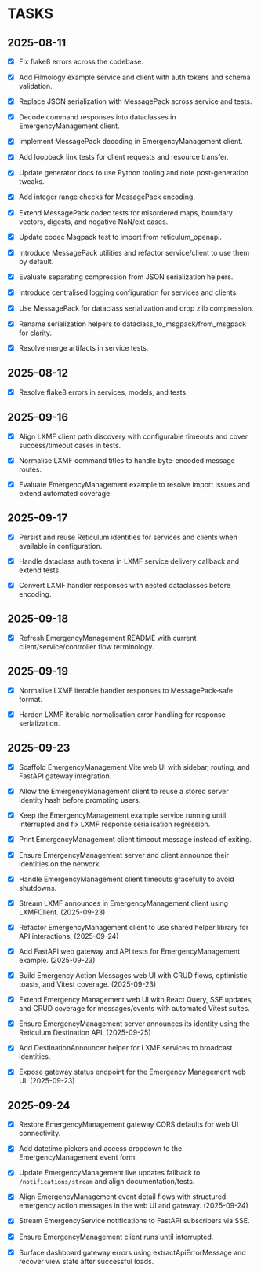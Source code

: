 # TASKS

## 2025-08-11
- [x] Fix flake8 errors across the codebase.
- [x] Add Filmology example service and client with auth tokens and schema validation.
- [x] Replace JSON serialization with MessagePack across service and tests.

- [x] Decode command responses into dataclasses in EmergencyManagement client.
- [x] Implement MessagePack decoding in EmergencyManagement client.
- [x] Add loopback link tests for client requests and resource transfer.
- [x] Update generator docs to use Python tooling and note post-generation tweaks.
- [x] Add integer range checks for MessagePack encoding.

- [x] Extend MessagePack codec tests for misordered maps, boundary vectors, digests, and negative NaN/ext cases.

- [x] Update codec Msgpack test to import from reticulum_openapi.
- [x] Introduce MessagePack utilities and refactor service/client to use them by default.
- [x] Evaluate separating compression from JSON serialization helpers.
- [x] Introduce centralised logging configuration for services and clients.

- [x] Use MessagePack for dataclass serialization and drop zlib compression.
- [x] Rename serialization helpers to dataclass_to_msgpack/from_msgpack for clarity.
- [x] Resolve merge artifacts in service tests.


## 2025-08-12
- [x] Resolve flake8 errors in services, models, and tests.


## 2025-09-16
- [x] Align LXMF client path discovery with configurable timeouts and cover success/timeout cases in tests.
- [x] Normalise LXMF command titles to handle byte-encoded message routes.
- [x] Evaluate EmergencyManagement example to resolve import issues and extend automated coverage.



## 2025-09-17
- [x] Persist and reuse Reticulum identities for services and clients when available in configuration.
- [x] Handle dataclass auth tokens in LXMF service delivery callback and extend tests.
- [x] Convert LXMF handler responses with nested dataclasses before encoding.


## 2025-09-18
- [x] Refresh EmergencyManagement README with current client/service/controller flow terminology.


## 2025-09-19
- [x] Normalise LXMF iterable handler responses to MessagePack-safe format.
- [x] Harden LXMF iterable normalisation error handling for response serialization.


## 2025-09-23
- [x] Scaffold EmergencyManagement Vite web UI with sidebar, routing, and FastAPI gateway integration.
- [x] Allow the EmergencyManagement client to reuse a stored server identity hash before prompting users.
- [x] Keep the EmergencyManagement example service running until interrupted and fix LXMF response serialisation regression.
- [x] Print EmergencyManagement client timeout message instead of exiting.
- [x] Ensure EmergencyManagement server and client announce their identities on the network.
- [x] Handle EmergencyManagement client timeouts gracefully to avoid shutdowns.
- [x] Stream LXMF announces in EmergencyManagement client using LXMFClient. (2025-09-23)

- [x] Refactor EmergencyManagement client to use shared helper library for API interactions. (2025-09-24)
- [x] Add FastAPI web gateway and API tests for EmergencyManagement example. (2025-09-23)
- [x] Build Emergency Action Messages web UI with CRUD flows, optimistic toasts, and
  Vitest coverage. (2025-09-23)
- [x] Extend Emergency Management web UI with React Query, SSE updates, and CRUD
  coverage for messages/events with automated Vitest suites.
- [x] Ensure EmergencyManagement server announces its identity using the Reticulum Destination API. (2025-09-25)
- [x] Add DestinationAnnouncer helper for LXMF services to broadcast identities.
- [x] Expose gateway status endpoint for the Emergency Management web UI. (2025-09-23)

## 2025-09-24
- [x] Restore EmergencyManagement gateway CORS defaults for web UI connectivity.
- [x] Add datetime pickers and access dropdown to the EmergencyManagement event form.
- [x] Update EmergencyManagement live updates fallback to `/notifications/stream` and align documentation/tests.
- [x] Align EmergencyManagement event detail flows with structured emergency action messages in the web UI and gateway. (2025-09-24)
- [x] Stream EmergencyService notifications to FastAPI subscribers via SSE.
- [x] Ensure EmergencyManagement client runs until interrupted.
- [x] Surface dashboard gateway errors using extractApiErrorMessage and recover view state after successful loads.

